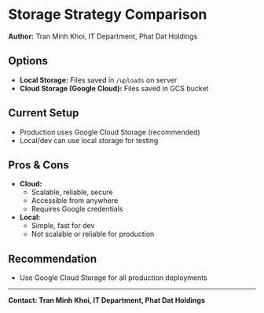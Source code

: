 # Storage Strategy Comparison

**Author:** Tran Minh Khoi, IT Department, Phat Dat Holdings

## Options
- **Local Storage:** Files saved in `/uploads` on server
- **Cloud Storage (Google Cloud):** Files saved in GCS bucket

## Current Setup
- Production uses Google Cloud Storage (recommended)
- Local/dev can use local storage for testing

## Pros & Cons
- **Cloud:**
  - Scalable, reliable, secure
  - Accessible from anywhere
  - Requires Google credentials
- **Local:**
  - Simple, fast for dev
  - Not scalable or reliable for production

## Recommendation
- Use Google Cloud Storage for all production deployments

---
**Contact: Tran Minh Khoi, IT Department, Phat Dat Holdings** 